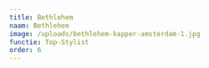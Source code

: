 ```yaml
---
title: Bethlehem
naam: Bethlehem
image: /uploads/bethlehem-kapper-amsterdam-1.jpg
functie: Top-Stylist
order: 6
---
```



